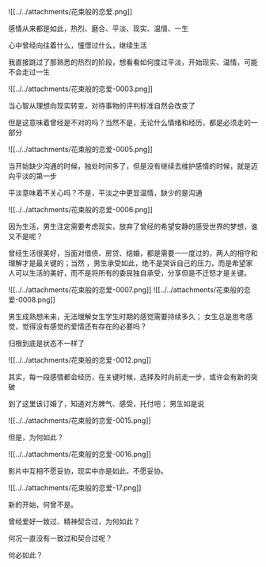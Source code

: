![[../../attachments/花束般的恋爱.png]]

感情从来都是如此，热烈、磨合、平淡、现实、温情、一生

心中曾经向往着什么，憧憬过什么，继续生活

我直接跳过了那熟悉的热烈的阶段，想看看如何度过平淡，开始现实、温情，可能不会走过一生

![[../../attachments/花束般的恋爱-0003.png]]

当心智从理想向现实转变，对待事物的评判标准自然会改变了

但是这意味着曾经是不对的吗？当然不是，无论什么情绪和经历，都是必须走的一部分

![[../../attachments/花束般的恋爱-0005.png]]

当开始缺少沟通的时候，独处时间多了，但是没有继续去维护感情的时候，就是迈向平淡的第一步

平淡意味着不关心吗？不是，平淡之中更显温情，缺少的是沟通

![[../../attachments/花束般的恋爱-0006.png]]

因为生活，男生注定需要考虑现实，放弃了曾经的希望安静的感受世界的梦想，谁又不是呢？

曾经生活很美好，当面对借债、房贷、结婚，都是需要一一度过的，两人的相守和理解才是最关键的；当然 ，男生承受如此，绝不是哭诉自己的压力，而是希望家人可以生活的美好，而不是将所有的委屈独自承受，分享但是不迁怒才是关键。


![[../../attachments/花束般的恋爱-0007.png]]
![[../../attachments/花束般的恋爱-0008.png]]

男生成熟想未来，无法理解女生学生时期的感觉需要持续多久；
女生总是思考感觉，觉得没有感觉的爱情还有存在的必要吗？

归根到底是状态不一样了

![[../../attachments/花束般的恋爱-0012.png]]

其实，每一段感情都会经历，在关键时候，选择及时向前走一步，或许会有新的突破

到了这里该订婚了，知道对方脾气、感受，托付吧； 男生如是说

![[../../attachments/花束般的恋爱-0015.png]]

但是，为何如此？

![[../../attachments/花束般的恋爱-0016.png]]

影片中互相不愿妥协，现实中亦是如此，不愿妥协。

![[../../attachments/花束般的恋爱-17.png]]

新的开始，何曾不是。

曾经爱好一致过、精神契合过，为何如此？

何况一直没有一致过和契合过呢？

何必如此？